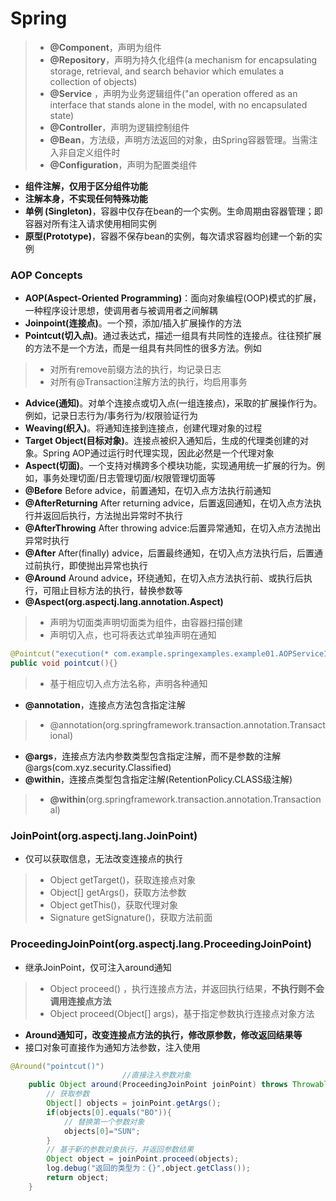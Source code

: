 # Spring
>* **@Component**，声明为组件
>* **@Repository**，声明为持久化组件(a mechanism for encapsulating storage, retrieval, and search behavior which emulates a collection of objects)
>* **@Service** ，声明为业务逻辑组件("an operation offered as an interface that stands alone in the model, with no encapsulated state)
>* **@Controller**，声明为逻辑控制组件
>* **@Bean**，方法级，声明方法返回的对象，由Spring容器管理。当需注入非自定义组件时
>* **@Configuration**，声明为配置类组件
* **组件注解，仅用于区分组件功能**
* **注解本身，不实现任何特殊功能**
* **单例 (Singleton)**，容器中仅存在bean的一个实例。生命周期由容器管理；即容器对所有注入请求使用相同实例
* **原型(Prototype)**，容器不保存bean的实例，每次请求容器均创建一个新的实例
### AOP Concepts
* **AOP(Aspect-Oriented Programming)**：面向对象编程(OOP)模式的扩展，一种程序设计思想，使调用者与被调用者之间解耦
* **Joinpoint(连接点)**。一个预，添加/插入扩展操作的方法
* **Pointcut(切入点)**。通过表达式，描述一组具有共同性的连接点。往往预扩展的方法不是一个方法，而是一组具有共同性的很多方法。例如
>* 对所有remove前缀方法的执行，均记录日志
>* 对所有@Transaction注解方法的执行，均启用事务
* **Advice(通知)**。对单个连接点或切入点(一组连接点)，采取的扩展操作行为。例如，记录日志行为/事务行为/权限验证行为
* **Weaving(织入)**。将通知连接到连接点，创建代理对象的过程
* **Target Object(目标对象)**。连接点被织入通知后，生成的代理类创建的对象。Spring AOP通过运行时代理实现，因此必然是一个代理对象
* **Aspect(切面)**。一个支持对横跨多个模块功能，实现通用统一扩展的行为。例如，事务处理切面/日志管理切面/权限管理切面等
* **@Before** Before advice，前置通知，在切入点方法执行前通知
* **@AfterReturning** After returning advice，后置返回通知，在切入点方法执行并返回后执行，方法抛出异常时不执行
* **@AfterThrowing** After throwing advice:后置异常通知，在切入点方法抛出异常时执行
* **@After** After(finally) advice，后置最终通知，在切入点方法执行后，后置通过前执行，即使抛出异常也执行
* **@Around** Around advice，环绕通知，在切入点方法执行前、或执行后执行，可阻止目标方法的执行，替换参数等
* **@Aspect(org.aspectj.lang.annotation.Aspect)**
>* 声明为切面类声明切面类为组件，由容器扫描创建
>* 声明切入点，也可将表达式单独声明在通知
```java
@Pointcut("execution(* com.example.springexamples.example01.AOPServiceImpl.*(..))")
public void pointcut(){}
```
>* 基于相应切入点方法名称，声明各种通知
* **@annotation**，连接点方法包含指定注解
>* @annotation(org.springframework.transaction.annotation.Transactional)
* **@args**，连接点方法内参数类型包含指定注解，而不是参数的注解
@args(com.xyz.security.Classified)
* **@within**，连接点类型包含指定注解(RetentionPolicy.CLASS级注解)
>* **@within**(org.springframework.transaction.annotation.Transactional)
### JoinPoint(org.aspectj.lang.JoinPoint)
* 仅可以获取信息，无法改变连接点的执行
>* Object getTarget()，获取连接点对象
>* Object[] getArgs()，获取方法参数
>* Object getThis()，获取代理对象
>* Signature getSignature()，获取方法前面
### ProceedingJoinPoint(org.aspectj.lang.ProceedingJoinPoint)
* 继承JoinPoint，仅可注入around通知
>* Object proceed() ，执行连接点方法，并返回执行结果，**不执行则不会调用连接点方法**
>* Object proceed(Object[] args)，基于指定参数执行连接点对象方法
* **Around通知可，改变连接点方法的执行，修改原参数，修改返回结果等**
* 接口对象可直接作为通知方法参数，注入使用
```java
@Around("pointcut()")
                         //直接注入参数对象
    public Object around(ProceedingJoinPoint joinPoint) throws Throwable {
        // 获取参数
        Object[] objects = joinPoint.getArgs();
        if(objects[0].equals("BO")){
            // 替换第一个参数对象
            objects[0]="SUN";
        }
        // 基于新的参数对象执行，并返回参数结果
        Object object = joinPoint.proceed(objects);
        log.debug("返回的类型为：{}",object.getClass());
        return object;
    }
```